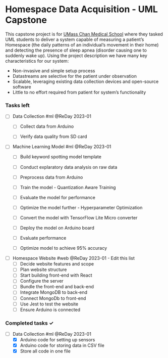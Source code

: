 # Homespace Data Acquisition - UML Capstone
This capstone project is for [UMass Chan Medical School](https://www.umassmed.edu/) where they tasked UML students to deliver a system capable of measuring a patient’s Homespace (the daily patterns of an individual’s movement in their home) and detecting the presence of sleep apnea (disorder causing one to suddenly wake up). Using the project description we have many key characteristics for our system:

 - Non-invasive and simple setup process
 - Datastreams are selective for the patient under observation
 - Scalable, leveraging existing data collection devices and open-source software
 - Little to no effort required from patient for system’s functionality


### Tasks left
- [ ] Data Collection #ml @ReDay 2023-01 
  - [ ] Collect data from Arduino
  - [ ] Verify data quality from SD card


- [ ] Machine Learning Model #ml @ReDay 2023-01
  - [ ] Build keyword spotting model template
  - [ ] Conduct explaratory data analysis on raw data
  - [ ] Preprocess data from Arduino
  - [ ] Train the model - Quantization Aware Training
  - [ ] Evaluate the model for performance 
  - [ ] Optimize the model further - Hyperparameter Optimization
  - [ ] Convert the model with TensorFlow Lite Micro converter
  - [ ] Deploy the model on Arduino board
  - [ ] Evaluate performance 
  - [ ] Optimize model to achieve 95% accuracy


- [ ] Homespace Website #web @ReDay 2023-01 - Edit this list
  - [ ] Decide website features and scope
  - [ ] Plan website structure
  - [ ] Start building front-end with React
  - [ ] Configure the server
  - [ ] Bundle the front-end and back-end
  - [ ] Integrate MongoDB to back-end
  - [ ] Connect MongoDb to front-end
  - [ ] Use Jest to test the website
  - [ ] Ensure Arduino is connected

### Completed tasks ✓
- [ ] Data Collection #ml @ReDay 2023-01 
  - [x] Arduino code for setting up sensors
  - [x] Arduino code for storing data in CSV file
  - [x] Store all code in one file
